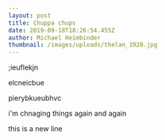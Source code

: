 ```yaml
---
layout: post
title: Chuppa chups
date: 2019-09-18T18:26:54.455Z
author: Michael Heimbinder
thumbnail: /images/uploads/thelan_1920.jpg
---
```

;ieuflekjn

elcneicbue

pierybkueubhvc

i'm chnaging things again and again

this is a new line
